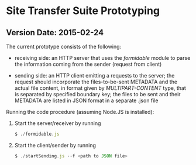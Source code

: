 # Site Transfer Suite Prototyping #

## Version Date: 2015-02-24 ##

The current prototype consists of the following:

-	receiving side: an HTTP server that uses the *formidable* module
	to parse the information coming from the sender (request from client)
	
-	sending side: an HTTP client emitting a requests to the server; the request
	should incorporate the files-to-be-sent METADATA and the actual file content,
	in format given by *MULTIPART-CONTENT* type, that is separated by specified
	boundary key; the files to be sent and their METADATA are listed in JSON format
	in a separate .json file

Running the code procedure (assuming Node.JS is installed):

1.	Start the server/receiver by running
	```javascript
	$ ./formidable.js
	```
2.	Start the client/sender by running
	```javascript
	$ ./startSending.js --f <path to JSON file>
	```